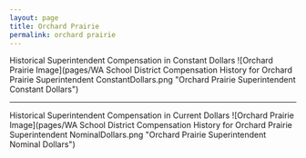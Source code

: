 ```yaml
---
layout: page
title: Orchard Prairie
permalink: orchard prairie
---
```



Historical Superintendent Compensation in Constant Dollars
![Orchard Prairie Image](pages/WA School District Compensation History for Orchard Prairie Superintendent ConstantDollars.png "Orchard Prairie Superintendent Constant Dollars")

___

Historical Superintendent Compensation in Current Dollars
![Orchard Prairie Image](pages/WA School District Compensation History for Orchard Prairie Superintendent NominalDollars.png "Orchard Prairie Superintendent Nominal Dollars")